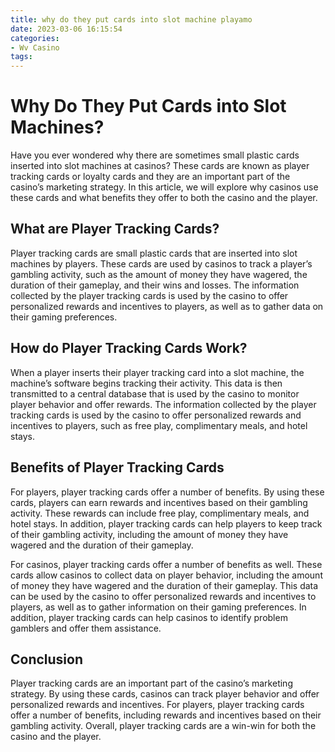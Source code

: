 ```yaml
---
title: why do they put cards into slot machine playamo
date: 2023-03-06 16:15:54
categories:
- Wv Casino
tags:
---
```

# Why Do They Put Cards into Slot Machines?

Have you ever wondered why there are sometimes small plastic cards inserted into slot machines at casinos? These cards are known as player tracking cards or loyalty cards and they are an important part of the casino’s marketing strategy. In this article, we will explore why casinos use these cards and what benefits they offer to both the casino and the player.

## What are Player Tracking Cards?

Player tracking cards are small plastic cards that are inserted into slot machines by players. These cards are used by casinos to track a player’s gambling activity, such as the amount of money they have wagered, the duration of their gameplay, and their wins and losses. The information collected by the player tracking cards is used by the casino to offer personalized rewards and incentives to players, as well as to gather data on their gaming preferences.

## How do Player Tracking Cards Work?

When a player inserts their player tracking card into a slot machine, the machine’s software begins tracking their activity. This data is then transmitted to a central database that is used by the casino to monitor player behavior and offer rewards. The information collected by the player tracking cards is used by the casino to offer personalized rewards and incentives to players, such as free play, complimentary meals, and hotel stays.

## Benefits of Player Tracking Cards

For players, player tracking cards offer a number of benefits. By using these cards, players can earn rewards and incentives based on their gambling activity. These rewards can include free play, complimentary meals, and hotel stays. In addition, player tracking cards can help players to keep track of their gambling activity, including the amount of money they have wagered and the duration of their gameplay.

For casinos, player tracking cards offer a number of benefits as well. These cards allow casinos to collect data on player behavior, including the amount of money they have wagered and the duration of their gameplay. This data can be used by the casino to offer personalized rewards and incentives to players, as well as to gather information on their gaming preferences. In addition, player tracking cards can help casinos to identify problem gamblers and offer them assistance.

## Conclusion

Player tracking cards are an important part of the casino’s marketing strategy. By using these cards, casinos can track player behavior and offer personalized rewards and incentives. For players, player tracking cards offer a number of benefits, including rewards and incentives based on their gambling activity. Overall, player tracking cards are a win-win for both the casino and the player.